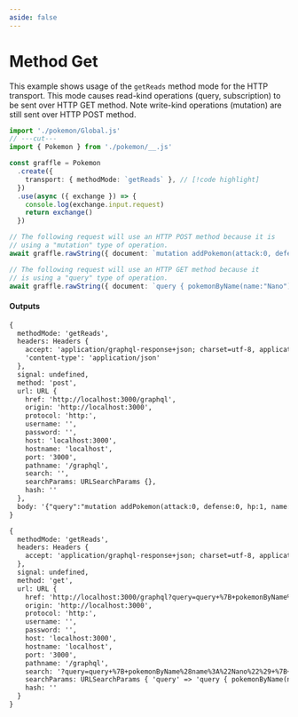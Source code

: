 ```yaml
---
aside: false
---
```


# Method Get

This example shows usage of the `getReads` method mode for the HTTP transport. This mode causes read-kind operations (query, subscription)
to be sent over HTTP GET method. Note write-kind operations (mutation) are still sent over HTTP POST method.

<!-- dprint-ignore-start -->
```ts twoslash
import './pokemon/Global.js'
// ---cut---
import { Pokemon } from './pokemon/__.js'

const graffle = Pokemon
  .create({
    transport: { methodMode: `getReads` }, // [!code highlight]
  })
  .use(async ({ exchange }) => {
    console.log(exchange.input.request)
    return exchange()
  })

// The following request will use an HTTP POST method because it is
// using a "mutation" type of operation.
await graffle.rawString({ document: `mutation addPokemon(attack:0, defense:0, hp:1, name:"Nano") { name }` })

// The following request will use an HTTP GET method because it
// is using a "query" type of operation.
await graffle.rawString({ document: `query { pokemonByName(name:"Nano") { hp } }` })
```
<!-- dprint-ignore-end -->

#### Outputs

<!-- dprint-ignore-start -->
```txt
{
  methodMode: 'getReads',
  headers: Headers {
    accept: 'application/graphql-response+json; charset=utf-8, application/json; charset=utf-8',
    'content-type': 'application/json'
  },
  signal: undefined,
  method: 'post',
  url: URL {
    href: 'http://localhost:3000/graphql',
    origin: 'http://localhost:3000',
    protocol: 'http:',
    username: '',
    password: '',
    host: 'localhost:3000',
    hostname: 'localhost',
    port: '3000',
    pathname: '/graphql',
    search: '',
    searchParams: URLSearchParams {},
    hash: ''
  },
  body: '{"query":"mutation addPokemon(attack:0, defense:0, hp:1, name:\\"Nano\\") { name }"}'
}
```
<!-- dprint-ignore-end -->
<!-- dprint-ignore-start -->
```txt
{
  methodMode: 'getReads',
  headers: Headers {
    accept: 'application/graphql-response+json; charset=utf-8, application/json; charset=utf-8'
  },
  signal: undefined,
  method: 'get',
  url: URL {
    href: 'http://localhost:3000/graphql?query=query+%7B+pokemonByName%28name%3A%22Nano%22%29+%7B+hp+%7D+%7D',
    origin: 'http://localhost:3000',
    protocol: 'http:',
    username: '',
    password: '',
    host: 'localhost:3000',
    hostname: 'localhost',
    port: '3000',
    pathname: '/graphql',
    search: '?query=query+%7B+pokemonByName%28name%3A%22Nano%22%29+%7B+hp+%7D+%7D',
    searchParams: URLSearchParams { 'query' => 'query { pokemonByName(name:"Nano") { hp } }' },
    hash: ''
  }
}
```
<!-- dprint-ignore-end -->
